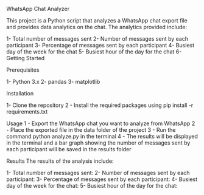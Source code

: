 WhatsApp Chat Analyzer

This project is a Python script that analyzes a WhatsApp chat export file and provides data analytics on the chat. The analytics provided include:

1- Total number of messages sent
2- Number of messages sent by each participant
3- Percentage of messages sent by each participant
4- Busiest day of the week for the chat
5- Busiest hour of the day for the chat
6- Getting Started

Prerequisites

1- Python 3.x
2- pandas
3- matplotlib

Installation

1- Clone the repository
2 - Install the required packages using pip install -r requirements.txt

Usage
1 - Export the WhatsApp chat you want to analyze from WhatsApp
2 - Place the exported file in the data folder of the project
3 - Run the command python analyze.py in the terminal
4 - The results will be displayed in the terminal and a bar graph showing the number of messages sent by each participant will be saved in the results folder

Results
The results of the analysis include:

1- Total number of messages sent:
2- Number of messages sent by each participant:
3- Percentage of messages sent by each participant:
4- Busiest day of the week for the chat:
5- Busiest hour of the day for the chat:
